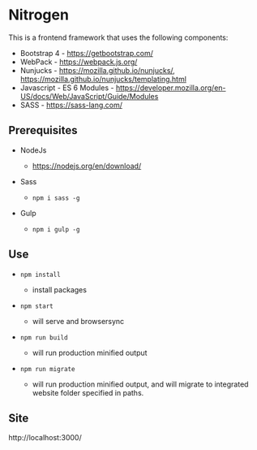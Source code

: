 # Nitrogen

This is a frontend framework that uses the following components: 

- Bootstrap 4 - https://getbootstrap.com/
- WebPack - https://webpack.js.org/
- Nunjucks - https://mozilla.github.io/nunjucks/, https://mozilla.github.io/nunjucks/templating.html
- Javascript - ES 6 Modules - https://developer.mozilla.org/en-US/docs/Web/JavaScript/Guide/Modules
- SASS - https://sass-lang.com/


## Prerequisites
- NodeJs
    - https://nodejs.org/en/download/

- Sass 
   - ```npm i sass -g ```

- Gulp
    - ```npm i gulp -g ```
    

## Use
- ``` npm install ```
    - install packages

- ``` npm start ```
    - will serve and browsersync

-  ``` npm run build ```
    - will run production minified output

-  ``` npm run migrate ```    
    - will run production minified output, and will migrate to  integrated website folder specified in paths. 

## Site
http://localhost:3000/





